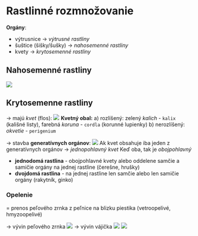 # Rastlinné rozmnožovanie
**Orgány**:
- výtrusnice -> *výtrusné rastliny*
- šuštice (šišky/šušky) -> *nahosemenné rastliny*
- kvety -> *krytosemenné rastliny*

## Nahosemenné rastliny
![](nahosemenne-rastliny-šuška.png)

## Krytosemenne rastliny
-> majú *kvet* (flos):
![](krytosemenny-kvet.png)
**Kvetný obal:**
a) rozlíšený: zelený *kalich* - `kalix` (kališné listy), farebná *koruna* - `cordla` (korunné lupienky)
b) nerozlíšený: *okvetie* - `perigenium`

-> stavba **generatívnych orgánov**:
![](kvet-generatívne-orgány.png)
Ak kvet obsahuje iba jeden z generatívnych orgánov -> *jednopohlavný kvet*
Keď oba, tak je *obojpohlavný*
- **jednodomá rastlina** - obojpohlavné kvety alebo oddelene samčie a samičie orgány na jednej rastline (čerešne, hrušky)
- **dvojdomá rastlina** - na jednej rastline len samčie alebo len samičie orgány (rakytník, ginko)

### Opelenie
= prenos peľového zrnka z peľnice na blizku piestika (vetroopelivé, hmyzoopelivé)

-> vývin peľového zrnka
![](vyvin-peloveho-zrnka.png)
-> vývin vájička
![](vývin-vajíčka.png)
![](vajíčko-krytosemenné.png)